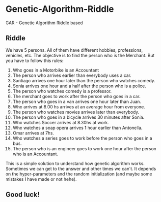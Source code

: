 # Genetic-Algorithm-Riddle
GAR - Genetic Algorithm Riddle based

## Riddle
We have 5 persons. All of them have different hobbies, professions, vehicles, etc. 
The objective is to find the person who is the Merchant. But you have to follow this rules:

1. Who goes in a Motorbike is an Accountant
2. The person who arrives earlier than everybody uses a car.
3. Santiago arrives one hour later than the person who watches comedy.
4. Sonia arrives one hour and a half after the person who is a police.
5. The person who watches comedy is a professor.
6. The merchant goes to work after the person who goes in a car.
7. The person who goes in a van arrives one hour later than Juan.
8. Who arrives at 8.00 hs arrives at an average hour from everyone.
9. The person who watches movies arrives later than everybody.
10. The person who goes in a bicycle arrives 30 minutes after Sonia.
11. Who watches Soccer arrives at 8.30hs at work.
12. Who watches a soap opera arrives 1 hour earlier than Antonella.
13. Omar arrives at 7hs.
14. Who watches a series goes to work before the person who goes in a bus.
15. The person who is an engineer goes to work one hour after the person who is an Accountant.

This is a simple solution to understand how genetic algorithm works. Sometimes we can get to the answer and other times we can't. It depends on the hyper-parameters and the random initialization (and maybe some mistakes I have made or not hehe).

## Good luck! 

